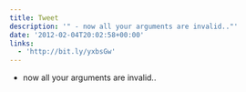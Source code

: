 ```yaml
---
title: Tweet
description: '" - now all your arguments are invalid.."'
date: '2012-02-04T20:02:58+00:00'
links:
  - 'http://bit.ly/yxbsGw'
---
```

 - now all your arguments are invalid..
